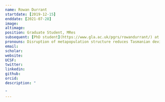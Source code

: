 ```yaml
---
name: Rowan Durrant
startdate: [2019-12-15]
enddate: [2021-07-28]
image: 
altimage: 
position: Graduate Student, MRes
subsequent: [PhD student](https://www.gla.ac.uk/pgrs/rowandurrant/) at the University of Glasgow
pronouns: Disruption of metapopulation structure reduces Tasmanian devil facial tumour disease spread at the expense of abundance and genetic diversity
email: 
scholar:
website:
UCSF:
twitter: 
linkedin: 
github: 
orcid: 
description: "

"
---
```


